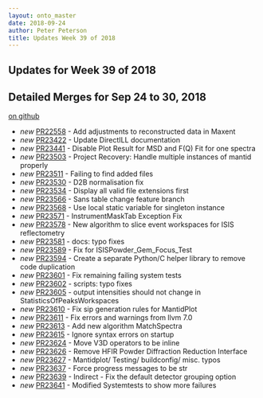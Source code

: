 ```yaml
---
layout: onto_master
date: 2018-09-24
author: Peter Peterson
title: Updates Week 39 of 2018
---
```

Updates for Week 39 of 2018
---------------------------

Detailed Merges for Sep 24 to 30, 2018
--------------------------------------
[on github](https://github.com/mantidproject/mantid/pulls?q=is%3Apr+merged%3A2018-09-25..2018-09-30)

* *new* [PR22558](https://github.com/mantidproject/mantid/pull/22558) - Add adjustments to reconstructed data in Maxent
* *new* [PR23422](https://github.com/mantidproject/mantid/pull/23422) - Update DirectILL documentation
* *new* [PR23441](https://github.com/mantidproject/mantid/pull/23441) - Disable Plot Result for MSD and F(Q) Fit for one spectra
* *new* [PR23503](https://github.com/mantidproject/mantid/pull/23503) - Project Recovery: Handle multiple instances of mantid properly
* *new* [PR23511](https://github.com/mantidproject/mantid/pull/23511) - Failing to find added files
* *new* [PR23530](https://github.com/mantidproject/mantid/pull/23530) - D2B normalisation fix
* *new* [PR23534](https://github.com/mantidproject/mantid/pull/23534) - Display all valid file extensions first
* *new* [PR23566](https://github.com/mantidproject/mantid/pull/23566) - Sans table change feature branch
* *new* [PR23568](https://github.com/mantidproject/mantid/pull/23568) - Use local static variable for singleton instance
* *new* [PR23571](https://github.com/mantidproject/mantid/pull/23571) - InstrumentMaskTab Exception Fix
* *new* [PR23578](https://github.com/mantidproject/mantid/pull/23578) - New algorithm to slice event workspaces for ISIS reflectometry
* *new* [PR23581](https://github.com/mantidproject/mantid/pull/23581) - docs: typo fixes
* *new* [PR23589](https://github.com/mantidproject/mantid/pull/23589) - Fix for ISISPowder_Gem_Focus_Test
* *new* [PR23594](https://github.com/mantidproject/mantid/pull/23594) - Create a separate Python/C helper library to remove code duplication
* *new* [PR23601](https://github.com/mantidproject/mantid/pull/23601) - Fix remaining failing system tests
* *new* [PR23602](https://github.com/mantidproject/mantid/pull/23602) - scripts: typo fixes
* *new* [PR23605](https://github.com/mantidproject/mantid/pull/23605) - output intensities should not change in StatisticsOfPeaksWorkspaces
* *new* [PR23610](https://github.com/mantidproject/mantid/pull/23610) - Fix sip generation rules for MantidPlot
* *new* [PR23611](https://github.com/mantidproject/mantid/pull/23611) - Fix errors and warnings from llvm 7.0
* *new* [PR23613](https://github.com/mantidproject/mantid/pull/23613) - Add new algorithm MatchSpectra
* *new* [PR23615](https://github.com/mantidproject/mantid/pull/23615) - Ignore syntax errors on startup
* *new* [PR23624](https://github.com/mantidproject/mantid/pull/23624) - Move V3D operators to be inline
* *new* [PR23626](https://github.com/mantidproject/mantid/pull/23626) - Remove HFIR Powder Diffraction Reduction Interface
* *new* [PR23627](https://github.com/mantidproject/mantid/pull/23627) - Mantidplot/ Testing/ buildconfig/ misc. typos
* *new* [PR23637](https://github.com/mantidproject/mantid/pull/23637) - Force progress messages to be str
* *new* [PR23639](https://github.com/mantidproject/mantid/pull/23639) - Indirect - Fix the default detector grouping option
* *new* [PR23641](https://github.com/mantidproject/mantid/pull/23641) - Modified Systemtests to show more failures
